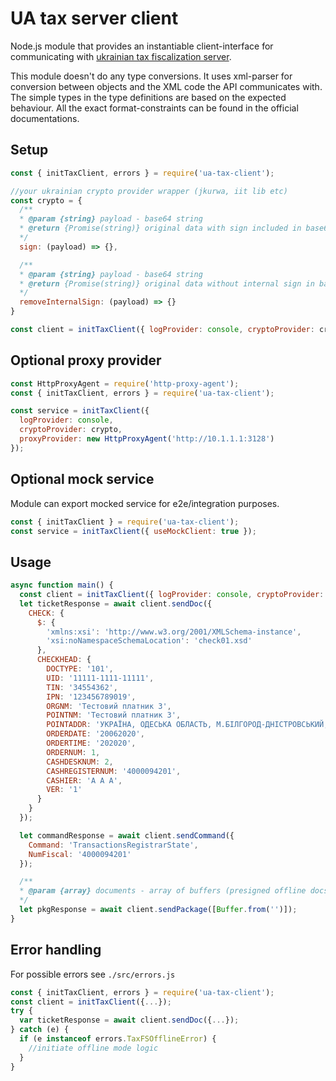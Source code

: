 # UA tax server client

Node.js module that provides an instantiable client-interface for communicating with [ukrainian tax fiscalization server](https://tax.gov.ua/baneryi/programni-rro/opis-ari-fiskalnogo-servera-kontrolyuyuchogo-organu/opis-ari-fiskalnogo-servera-kontrolyuyuchogo-organu/).

This module doesn't do any type conversions. It uses xml-parser for conversion between objects and the XML code the API communicates with. The simple types in the type definitions are based on the expected behaviour. All the exact format-constraints can be found in the official documentations.

## Setup
```js
const { initTaxClient, errors } = require('ua-tax-client');

//your ukrainian crypto provider wrapper (jkurwa, iit lib etc)
const crypto = {
  /**
  * @param {string} payload - base64 string
  * @return {Promise(string)} original data with sign included in base64 format
  */
  sign: (payload) => {},

  /**
  * @param {string} payload - base64 string
  * @return {Promise(string)} original data without internal sign in base64 format
  */
  removeInternalSign: (payload) => {}
}

const client = initTaxClient({ logProvider: console, cryptoProvider: crypto });
```

## Optional proxy provider
```js
const HttpProxyAgent = require('http-proxy-agent');
const { initTaxClient, errors } = require('ua-tax-client');

const service = initTaxClient({
  logProvider: console,
  cryptoProvider: crypto,
  proxyProvider: new HttpProxyAgent('http://10.1.1.1:3128')
});
```

## Optional mock service

Module can export mocked service for e2e/integration purposes.
```js
const { initTaxClient } = require('ua-tax-client');
const service = initTaxClient({ useMockClient: true });
```

## Usage
```js
async function main() {
  const client = initTaxClient({ logProvider: console, cryptoProvider: crypto });
  let ticketResponse = await client.sendDoc({
    CHECK: {
      $: {
        'xmlns:xsi': 'http://www.w3.org/2001/XMLSchema-instance',
        'xsi:noNamespaceSchemaLocation': 'check01.xsd'
      },
      CHECKHEAD: {
        DOCTYPE: '101',
        UID: '11111-1111-11111',
        TIN: '34554362',
        IPN: '123456789019',
        ORGNM: 'Тестовий платник 3',
        POINTNM: 'Тестовий платник 3',
        POINTADDR: 'УКРАЇНА, ОДЕСЬКА ОБЛАСТЬ, М.БІЛГОРОД-ДНІСТРОВСЬКИЙ, СМТ.ЗАТОКА вул Приморська 32',
        ORDERDATE: '20062020',
        ORDERTIME: '202020',
        ORDERNUM: 1,
        CASHDESKNUM: 2,
        CASHREGISTERNUM: '4000094201',
        CASHIER: 'А А А',
        VER: '1'
      }
    }
  });

  let commandResponse = await client.sendCommand({
    Command: 'TransactionsRegistrarState',
    NumFiscal: '4000094201'
  });

  /**
  * @param {array} documents - array of buffers (presigned offline docs ready to be sent to tax)
  */
  let pkgResponse = await client.sendPackage([Buffer.from('')]);
}
```

## Error handling

For possible errors see `./src/errors.js`

```js
const { initTaxClient, errors } = require('ua-tax-client');
const client = initTaxClient({...});
try {
  var ticketResponse = await client.sendDoc({...});
} catch (e) {
  if (e instanceof errors.TaxFSOfflineError) {
    //initiate offline mode logic
  }
}
```
